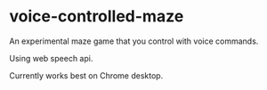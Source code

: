 # voice-controlled-maze
An experimental maze game that you control with voice commands.

Using web speech api.

Currently works best on Chrome desktop.
